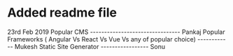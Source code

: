 # Added readme file

23rd Feb 2019
Popular CMS -------------------------------- Pankaj
Popular Frameworks ( Angular Vs React Vs Vue Vs any of popular choice) ------------ Mukesh
Static Site Generator ----------------- Sonu
